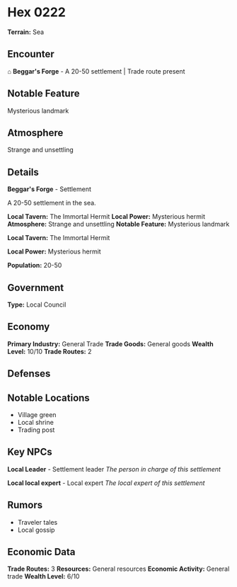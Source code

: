 # Hex 0222

**Terrain:** Sea

## Encounter
⌂ **Beggar's Forge** - A 20-50 settlement | Trade route present

## Notable Feature
Mysterious landmark

## Atmosphere
Strange and unsettling

## Details
**Beggar's Forge** - Settlement

A 20-50 settlement in the sea.

**Local Tavern:** The Immortal Hermit
**Local Power:** Mysterious hermit
**Atmosphere:** Strange and unsettling
**Notable Feature:** Mysterious landmark

**Local Tavern:** The Immortal Hermit

**Local Power:** Mysterious hermit

**Population:** 20-50

## Government
**Type:** Local Council

## Economy
**Primary Industry:** General Trade
**Trade Goods:** General goods
**Wealth Level:** 10/10
**Trade Routes:** 2

## Defenses

## Notable Locations
- Village green
- Local shrine
- Trading post

## Key NPCs
**Local Leader** - Settlement leader
*The person in charge of this settlement*

**Local local expert** - Local expert
*The local expert of this settlement*

## Rumors
- Traveler tales
- Local gossip

## Economic Data
**Trade Routes:** 3
**Resources:** General resources
**Economic Activity:** General trade
**Wealth Level:** 6/10
